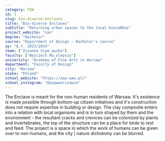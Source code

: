 ```yaml
---
category: FEW
id: 1
slug: bio-diverse-enclaves
title: "Bio-diverse Enclaves"
subtitle: "Returning urban spaces to the local bioceNOse"
project_website: "nan"
degree: "Bachelor"
course: "Department of Design - Bachelor's course"
ay: "A.Y. 2023/2024"
team: ["Zuzanna Szym_owska"]
faculty: ["Wojciech Ma_olepszy"]
university: "Academy of Fine Arts in Warsaw"
department: "Faculty of Design"
city: "Warsaw"
state: "Poland"
school_website: "https://asp.waw.pl/"
school_instagram: "@aspwwarszawie"
---
```


The Enclave is meant for the non-human residents of Warsaw. It's existence is made possible through bottom-up citizen initiatives and it's construction does not require expertise in building or design. The clay composite enters into a relation with local organisms and is in turn shaped by them and the environment - the resultant cracks and crevices can be colonized by plants and invertebrates, the top of the structure can be a place for birds to rest and feed. The project is a space in which the work of humans can be given over to non-humans, and the city | nature dichotomy can be blurred.

